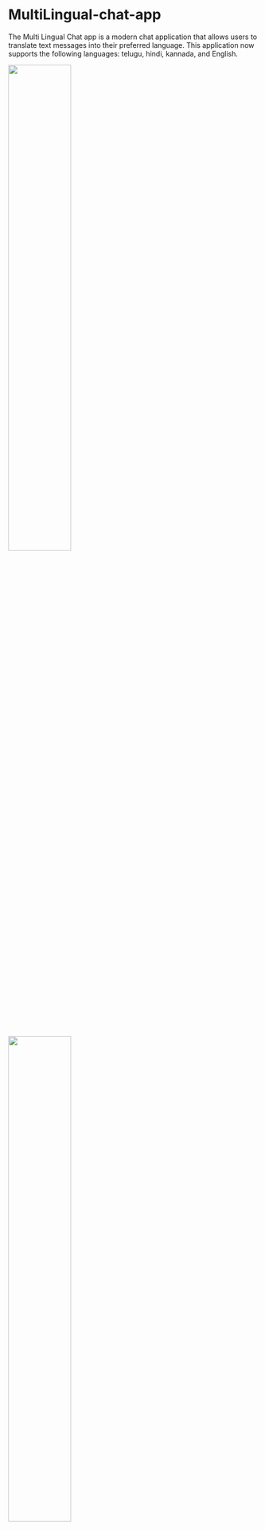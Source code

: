 # MultiLingual-chat-app
The Multi Lingual Chat app is a modern chat application that allows users to translate text messages into their preferred language. This application now supports the following languages: telugu, hindi, kannada, and English.

<img src="https://user-images.githubusercontent.com/65599992/149920476-220aec72-1f9a-402a-a044-c9f196d2839f.png" width=50% height=50%>
<img src="https://user-images.githubusercontent.com/65599992/149920476-220aec72-1f9a-402a-a044-c9f196d2839f.png" width=50% height=50%>
<img src="https://user-images.githubusercontent.com/65599992/149920628-03b49c11-9532-4353-8a69-2ff9123ab593.png" width=50% height=50%>

